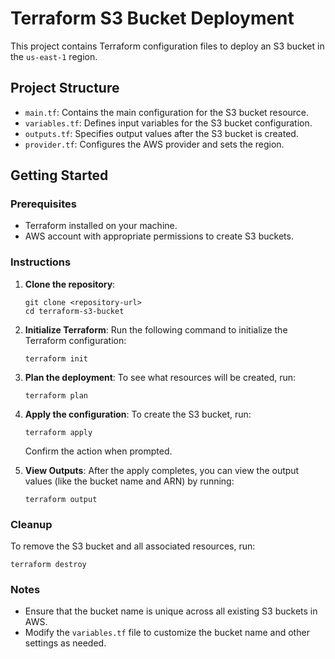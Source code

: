 # Terraform S3 Bucket Deployment

This project contains Terraform configuration files to deploy an S3 bucket in the `us-east-1` region.

## Project Structure

- `main.tf`: Contains the main configuration for the S3 bucket resource.
- `variables.tf`: Defines input variables for the S3 bucket configuration.
- `outputs.tf`: Specifies output values after the S3 bucket is created.
- `provider.tf`: Configures the AWS provider and sets the region.

## Getting Started

### Prerequisites

- Terraform installed on your machine.
- AWS account with appropriate permissions to create S3 buckets.

### Instructions

1. **Clone the repository**:
   ```
   git clone <repository-url>
   cd terraform-s3-bucket
   ```

2. **Initialize Terraform**:
   Run the following command to initialize the Terraform configuration:
   ```
   terraform init
   ```

3. **Plan the deployment**:
   To see what resources will be created, run:
   ```
   terraform plan
   ```

4. **Apply the configuration**:
   To create the S3 bucket, run:
   ```
   terraform apply
   ```

   Confirm the action when prompted.

5. **View Outputs**:
   After the apply completes, you can view the output values (like the bucket name and ARN) by running:
   ```
   terraform output
   ```

### Cleanup

To remove the S3 bucket and all associated resources, run:
```
terraform destroy
```

### Notes

- Ensure that the bucket name is unique across all existing S3 buckets in AWS.
- Modify the `variables.tf` file to customize the bucket name and other settings as needed.